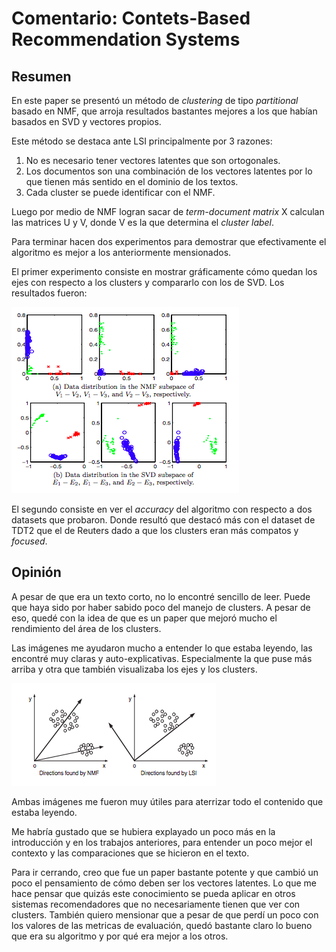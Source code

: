 # Comentario: Contets-Based Recommendation Systems
## Resumen
En este paper se presentó un método de *clustering* de tipo *partitional* basado en NMF, que arroja resultados bastantes mejores a los que habían basados en SVD y vectores propios.

Este método se destaca ante LSI principalmente por 3 razones:
1. No es necesario tener vectores latentes que son ortogonales.
2. Los documentos son una combinación de los vectores latentes por lo que tienen más sentido en el dominio de los textos.
3. Cada cluster se puede identificar con el NMF.

Luego por medio de NMF logran sacar de *term-document matrix* X calculan las matrices U y V, donde V es la que determina el *cluster label*.

Para terminar hacen dos experimentos para demostrar que efectivamente el algoritmo es mejor a los anteriormente mensionados.

El primer experimento consiste en mostrar gráficamente cómo quedan los ejes con respecto a los clusters y compararlo con los de SVD. Los resultados fueron:

![Imagenes/lectura4-2.png](Imagenes/lectura4-2.png)

El segundo consiste en ver el *accuracy* del algoritmo con respecto a dos datasets que probaron. Donde resultó que destacó más con el dataset de TDT2 que el de Reuters dado a que los clusters eran más compatos y *focused*.

## Opinión

A pesar de que era un texto corto, no lo encontré sencillo de leer. Puede que haya sido por haber sabido poco del manejo de clusters. A pesar de eso, quedé con la idea de que es un paper que mejoró mucho el rendimiento del área de los clusters.

Las imágenes me ayudaron mucho a entender lo que estaba leyendo, las encontré muy claras y auto-explicativas. Especialmente la que puse más arriba y otra que también visualizaba los ejes y los clusters.

![Imagenes/lectura4-22.png](Imagenes/lectura4-22.png)

Ambas imágenes me fueron muy útiles para aterrizar todo el contenido que estaba leyendo.

Me habría gustado que se hubiera explayado un poco más en la introducción y en los trabajos anteriores, para entender un poco mejor el contexto y las comparaciones que se hicieron en el texto.

Para ir cerrando, creo que fue un paper bastante potente y que cambió un poco el pensamiento de cómo deben ser los vectores latentes. Lo que me hace pensar que quizás este conocimiento se pueda aplicar en otros sistemas recomendadores que no necesariamente tienen que ver con clusters. También quiero mensionar que a pesar de que perdí un poco con los valores de las metricas de evaluación, quedó bastante claro lo bueno que era su algoritmo y por qué era mejor a los otros.